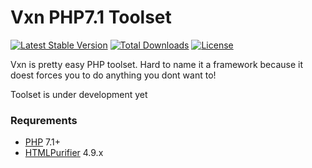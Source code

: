 # Vxn PHP7.1 Toolset

[![Latest Stable Version](https://poser.pugx.org/xobotyi/vxn/v/stable?format=flat-square)](https://packagist.org/packages/xobotyi/vxn)
[![Total Downloads](https://poser.pugx.org/xobotyi/vxn/downloads?format=flat-square)](https://packagist.org/packages/xobotyi/vxn)
[![License](https://poser.pugx.org/xobotyi/vxn/license?format=flat-square)](https://packagist.org/packages/xobotyi/vxn)


Vxn is pretty easy PHP toolset.
Hard to name it a framework because it doest forces you to do anything you dont want to!

Toolset is under development yet

### Requrements
- [PHP](//php.net/) 7.1+
- [HTMLPurifier](//htmlpurifier.org/) 4.9.x
